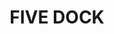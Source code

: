 ---
lastmod: '2025-04-06T06:05:20+00:00'
latitude: -33.866044
layout: suburb
longitude: 151.133865
postcode: '2046'
state: NSW
title: FIVE DOCK
url: /nsw/five-dock/
---